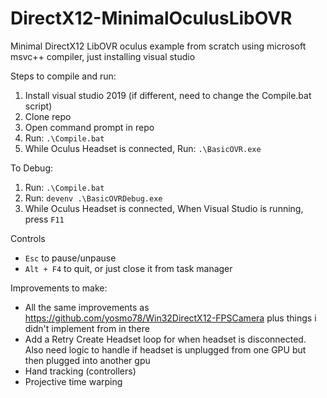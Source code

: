 # DirectX12-MinimalOculusLibOVR
Minimal DirectX12 LibOVR oculus example from scratch using microsoft msvc++ compiler, just installing visual studio

Steps to compile and run:
1) Install visual studio 2019 (if different, need to change the Compile.bat script)
2) Clone repo
3) Open command prompt in repo
4) Run: `.\Compile.bat`
5) While Oculus Headset is connected, Run: `.\BasicOVR.exe`

To Debug:
1) Run: `.\Compile.bat`
2) Run: `devenv .\BasicOVRDebug.exe`
3) While Oculus Headset is connected, When Visual Studio is running, press `F11`

Controls
- `Esc` to pause/unpause
- `Alt + F4` to quit, or just close it from task manager

Improvements to make:
- All the same improvements as https://github.com/yosmo78/Win32DirectX12-FPSCamera plus things i didn't implement from in there
- Add a Retry Create Headset loop for when headset is disconnected. Also need logic to handle if headset is unplugged from one GPU but then plugged into another gpu
- Hand tracking (controllers)
- Projective time warping
